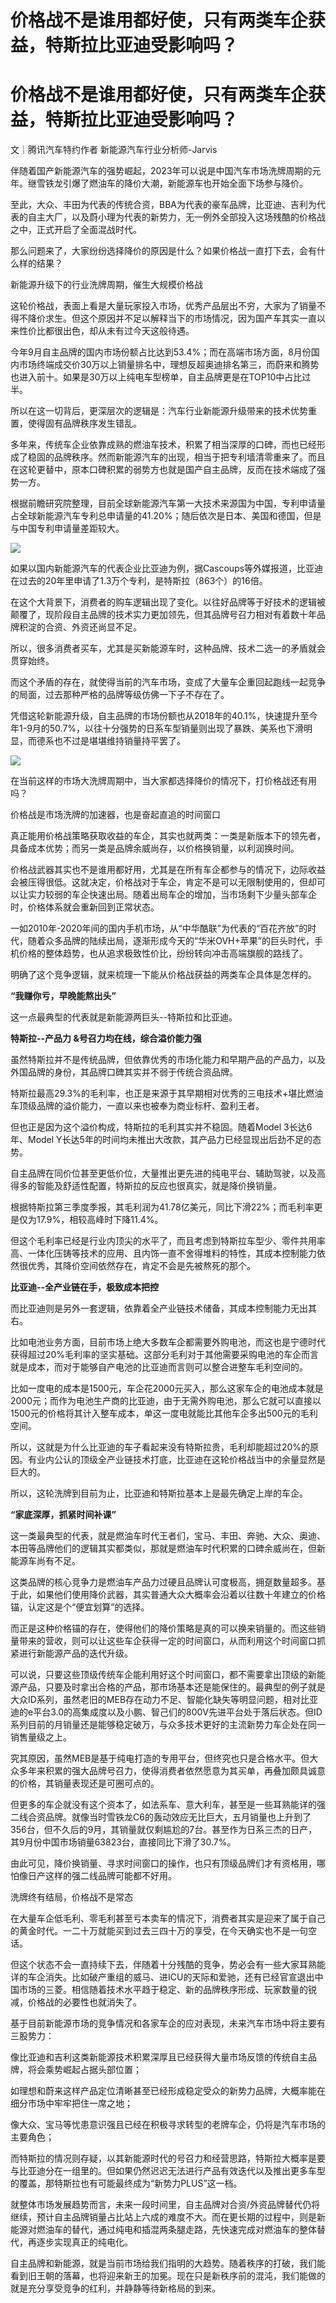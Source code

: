 # 价格战不是谁用都好使，只有两类车企获益，特斯拉比亚迪受影响吗？

# 价格战不是谁用都好使，只有两类车企获益，特斯拉比亚迪受影响吗？

文｜腾讯汽车特约作者 新能源汽车行业分析师-Jarvis

伴随着国产新能源汽车的强势崛起，2023年可以说是中国汽车市场洗牌周期的元年。继雪铁龙引爆了燃油车的降价大潮，新能源车也开始全面下场参与降价。

至此，大众、丰田为代表的传统合资，BBA为代表的豪车品牌，比亚迪、吉利为代表的自主大厂，以及蔚小理为代表的新势力，无一例外全部投入这场残酷的价格战之中，正式开启了全面混战时代。

那么问题来了，大家纷纷选择降价的原因是什么？如果价格战一直打下去，会有什么样的结果？

新能源升级下的行业洗牌周期，催生大规模价格战

这轮价格战，表面上看是大量玩家投入市场，优秀产品层出不穷，大家为了销量不得不降价求生。但这个原因并不足以解释当下的市场情况，因为国产车其实一直以来性价比都很出色，却从未有过今天这般待遇。

今年9月自主品牌的国内市场份额占比达到53.4%；而在高端市场方面，8月份国内市场终端成交价30万以上销量排名中，理想反超奥迪排名第三，而蔚来和腾势也进入前十。如果是30万以上纯电车型榜单，自主品牌更是在TOP10中占比过半。

所以在这一切背后，更深层次的逻辑是：汽车行业新能源升级带来的技术优势重置，使得固有品牌秩序发生错乱。

多年来，传统车企业依靠成熟的燃油车技术，积累了相当深厚的口碑，而也已经形成了稳固的品牌秩序。然而新能源汽车的出现，相当于把专利墙清零重来了。而且在这轮更替中，原本口碑积累的弱势方也就是国产自主品牌，反而在技术端成了强势一方。

根据前瞻研究院整理，目前全球新能源汽车第一大技术来源国为中国，专利申请量占全球新能源汽车专利总申请量的41.20%；随后依次是日本、美国和德国，但是与中国专利申请量差距较大。

![](https://inews.gtimg.com/om_bt/O6irl9nroaeXJGmtbfDpGZEjJodVQDd1nuB6ZLsEGyleYAA/1000)

如果以国内新能源汽车的代表企业比亚迪为例，据Cascoups等外媒报道，比亚迪在过去的20年里申请了1.3万个专利，是特斯拉（863个）的16倍。

在这个大背景下，消费者的购车逻辑出现了变化。以往好品牌等于好技术的逻辑被颠覆了，现阶段自主品牌的技术实力更加领先，但其品牌号召力相对有着数十年品牌积淀的合资、外资还尚显不足。

所以，很多消费者买车，尤其是买新能源车时，这种品牌、技术二选一的矛盾就会贯穿始终。

而这个矛盾的存在，就使得当前的汽车市场，变成了大量车企重回起跑线一起竞争的局面，过去那种严格的品牌等级仿佛一下子不存在了。

凭借这轮新能源升级，自主品牌的市场份额也从2018年的40.1%，快速提升至今年1-9月的50.7%，以往十分强势的日系车型销量则出现了暴跌、美系也下滑明显，而德系也不过是堪堪维持销量持平罢了。

![](https://inews.gtimg.com/om_bt/Oy0u5nH6dXxim_FLzjjZv8UfROn7yzK1zuYRxvQg_b1vEAA/1000)

在当前这样的市场大洗牌周期中，当大家都选择降价的情况下，打价格战还有用吗？

价格战是市场洗牌的加速器，也是奋起直追的时间窗口

真正能用价格战策略获取收益的车企，其实也就两类：一类是新版本下的领先者，具备成本优势；而另一类是品牌余威尚存，以价格换销量，以利润换时间。

价格战武器其实也不是谁用都好用，尤其是在所有车企都参与的情况下，边际收益会被压得很低。这就决定，价格战对于车企，肯定不是可以无限制使用的，但却可以让实力较弱的车企快速出局。随着出局车企的增加，当市场剩下少量头部车企时，价格体系就会重新回到正常状态。

一如2010年-2020年间的国内手机市场，从“中华酷联”为代表的“百花齐放”的时代，随着众多品牌的陆续出局，逐渐形成今天的“华米OVH+苹果”的巨头时代，手机价格的整体趋势，也从追求极致性价比，纷纷转向冲击高端旗舰的路线了。

明确了这个竞争逻辑，就来梳理一下能从价格战获益的两类车企具体是怎样的。

**“我赚你亏，早晚能熬出头”**

这一点最典型的代表就是新能源两巨头--特斯拉和比亚迪。

**特斯拉--产品力 &号召力均在线，综合溢价能力强**

虽然特斯拉并不是传统品牌，但依靠优秀的市场化能力和早期产品的产品力，以及外国品牌的身份，其品牌口碑其实并不弱于传统合资品牌。

特斯拉最高29.3%的毛利率，也正是来源于其早期相对优秀的三电技术+堪比燃油车顶级品牌的溢价能力，一直以来也被奉为商业标杆、盈利王者。

但也正是因为这个溢价构成，特斯拉的毛利其实并不稳固。随着Model 3长达6年、Model
Y长达5年的时间均未推出大改款，其产品力已经显现出后劲不足的态势。

自主品牌在同价位甚至更低价位，大量推出更先进的纯电平台、辅助驾驶，以及高得多的智能及舒适性配置，特斯拉的反应也很真实，就是降价换销量。

根据特斯拉第三季度季报，其毛利润为41.78亿美元，同比下滑22%；而毛利率更是仅为17.9%，相较高峰时下降11.4%。

但这个毛利率已经是行业内顶尖的水平了，而且考虑到特斯拉车型少、零件共用率高、一体化压铸等技术的应用、且内饰一直不舍得堆料的特性，其成本控制能力依然很优秀，其降价空间依然存在，肯定不会是先被熬死的那个。

**比亚迪--全产业链在手，极致成本把控**

而比亚迪则是另外一套逻辑，依靠着全产业链技术储备，其成本控制能力无出其右。

比如电池业务方面，目前市场上绝大多数车企都需要外购电池，而这也是宁德时代获得超过20%毛利率的坚实基础。这部分毛利对于其他需要采购电池的车企而言就是成本，而对于能够自产电池的比亚迪而言则可以整合进整车毛利空间的。

比如一度电的成本是1500元，车企花2000元买入，那么这家车企的电池成本就是2000元；而作为电池生产商的比亚迪，由于无需外购电池，那么它就可以直接以1500元的价格将其计入整车成本，单这一度电就能比其他车企多出500元的毛利空间。

所以，这就是为什么比亚迪的车子看起来没有特斯拉贵，毛利却能超过20%的原因。有业内公认的顶级全产业链技术打底，比亚迪在这轮价格战当中的余量显然是巨大的。

所以，这轮洗牌到目前为止，比亚迪和特斯拉基本上是最先确定上岸的车企。

**“家底深厚，抓紧时间补课”**

这一类最典型的代表，就是燃油车时代王者们，宝马、丰田、奔驰、大众、奥迪、本田等品牌他们的逻辑其实都类似，那就是燃油车时代积累的口碑余威尚在，但新能源车尚有不足。

这类品牌的核心竞争力是燃油车产品力过硬且品牌认可度极高，拥趸数量超多。基于此，如果他们使用降价武器，其实普通大众大概率会沿着以往数十年建立的价格锚，认定这是个“便宜划算”的选择。

而正是这种价格锚的存在，使得他们的降价策略是真的可以换来销量的。而这些销量带来的营收，则可以让这些车企获得一定的时间窗口，从而利用这个时间窗口抓紧进行新能源产品的迭代升级。

可以说，只要这些顶级传统车企能利用好这个时间窗口，都不需要拿出顶级的新能源产品，只要及时拿出合格的产品，那市场基本还是能保住的。最典型的例子就是大众ID系列，虽然老旧的MEB存在动力不足、智能化缺失等明显问题，相对比亚迪的e平台3.0的高集成度以及小鹏、智己们的800V先进平台处于落后状态。但ID系列目前的月销量还是能够稳定破万，与众多技术更好的主流新势力车企处在同一销售量级之上。

究其原因，虽然MEB是基于纯电打造的专用平台，但终究也只是合格水平。但大众多年来积累的强大品牌号召力，使得消费者依然愿意为其买单，再叠加颇具诚意的价格，其销量表现还是可圈可点的。

但更多的车企就没有这个资本了，如法系车、意大利车，甚至是一些耳熟能详的强二线合资品牌。就像当时雪铁龙C6的轰动效应无比巨大，五月销量也上升到了356台，但不久后的9月，其销量就仅剩尴尬的7台。甚至作为日系三杰的日产，其9月份中国市场销量63823台，直接同比下滑了30.7%。

由此可见，降价换销量、寻求时间窗口的操作，也只有顶级品牌们才有资格用，哪怕像日产这样的强二线品牌可能都不好用。

洗牌终有结局，价格战不是常态

在大量车企低毛利、零毛利甚至亏本卖车的情况下，消费者其实是迎来了属于自己的黄金时代。一二十万就能买到过去三四十万的享受，在今天确实也不是一句空话。

但这个状态不会一直持续下去，伴随着十分残酷的竞争，势必会有一些大家耳熟能详的车企消失。比如破产重组的威马、进ICU的天际和爱驰，还有已经官宣退出中国市场的三菱。相信随着技术水平趋于稳定、新的品牌秩序形成、玩家数量的锐减，价格战的必要性也就消失了。

基于目前新能源市场的竞争情况和各家车企的应对表现，未来汽车市场中将主要有三股势力：

像比亚迪和吉利这类新能源技术积累深厚且已经获得大量市场反馈的传统自主品牌，将会乘势崛起占据头部位置；

如理想和蔚来这样产品定位清晰甚至已经形成稳定受众的新势力品牌，大概率能在细分市场中牢牢把住一席之地；

像大众、宝马等忧患意识强且已经在积极寻求转型的老牌车企，仍将是汽车市场的主要角色；

而特斯拉的情况则存疑，以其新能源时代的号召力和经营思路，特斯拉大概率是要与比亚迪分在一组里的。但如果仍然迟迟无法进行产品有效迭代以及推出更多车型的覆盖，那特斯拉也有可能最终成为“新势力PLUS”这一档。

就整体市场发展趋势而言，未来一段时间里，自主品牌对合资/外资品牌替代仍将继续，预计自主品牌销量占比站上六成的难度不大。而在更长期的过程中，则是新能源对燃油车的替代，通过纯电和插混两条腿走路，先快速完成对燃油车的整体替代，再逐步实现真正的纯电化。

自主品牌和新能源，就是当前市场给我们指明的大趋势。随着秩序的打破，我们能看到旧王朝的落幕，也将迎来新王的加冕。现在只是新秩序前的混沌，我们能做的就是充分享受竞争的红利，并静静等待新格局的到来。


